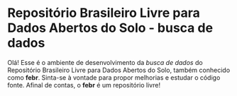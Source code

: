 # Repositório Brasileiro Livre para Dados Abertos do Solo - busca de dados

Olá! Esse é o ambiente de desenvolvimento da *busca de dados* do Repositório Brasileiro Livre para Dados 
Abertos do Solo, também conhecido como **febr**. Sinta-se à vontade para propor melhorias e estudar o código 
fonte. Afinal de contas, o **febr** é um repositório livre!

